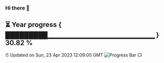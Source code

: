 ### Hi there 👋
⏳ Year progress { █████████▁▁▁▁▁▁▁▁▁▁▁▁▁▁▁▁▁▁▁▁▁ } 30.82 %
---
⏰ Updated on Sun, 23 Apr 2023 12:09:00 GMT
![Progress Bar CI](https://github.com/Moyi321/Moyi321/workflows/Progress%20Bar%20CI/badge.svg)
